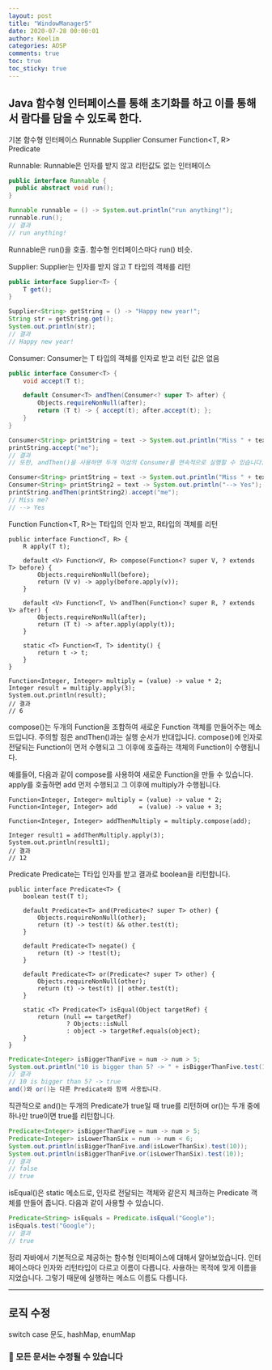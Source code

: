 ```yaml
---
layout: post
title: "WindowManager5"
date: 2020-07-28 00:00:01
author: Keelim
categories: AOSP
comments: true
toc: true
toc_sticky: true
---
```


## Java 함수형 인터페이스를 통해 초기화를 하고 이를 통해서 람다를 담을 수 있도록 한다.

기본 함수형 인터페이스
Runnable
Supplier
Consumer
Function<T, R>
Predicate

Runnable: Runnable은 인자를 받지 않고 리턴값도 없는 인터페이스

```java
public interface Runnable {
  public abstract void run();
}

Runnable runnable = () -> System.out.println("run anything!");
runnable.run();
// 결과
// run anything!
```

Runnable은 run()을 호출. 함수형 인터페이스마다 run() 비슷.

Supplier: Supplier<T>는 인자를 받지 않고 T 타입의 객체를 리턴

```java
public interface Supplier<T> {
    T get();
}
```

```java
Supplier<String> getString = () -> "Happy new year!";
String str = getString.get();
System.out.println(str);
// 결과
// Happy new year!
```

Consumer: Consumer<T>는 T 타입의 객체를 인자로 받고 리턴 값은 없음

```java
public interface Consumer<T> {
    void accept(T t);

    default Consumer<T> andThen(Consumer<? super T> after) {
        Objects.requireNonNull(after);
        return (T t) -> { accept(t); after.accept(t); };
    }
}

Consumer<String> printString = text -> System.out.println("Miss " + text + "?");
printString.accept("me");
// 결과
// 또한, andThen()을 사용하면 두개 이상의 Consumer를 연속적으로 실행할 수 있습니다.
```

```java
Consumer<String> printString = text -> System.out.println("Miss " + text + "?");
Consumer<String> printString2 = text -> System.out.println("--> Yes");
printString.andThen(printString2).accept("me");
// Miss me?
// --> Yes
```

Function Function<T, R>는 T타입의 인자 받고, R타입의 객체를 리턴

```
public interface Function<T, R> {
    R apply(T t);

    default <V> Function<V, R> compose(Function<? super V, ? extends T> before) {
        Objects.requireNonNull(before);
        return (V v) -> apply(before.apply(v));
    }

    default <V> Function<T, V> andThen(Function<? super R, ? extends V> after) {
        Objects.requireNonNull(after);
        return (T t) -> after.apply(apply(t));
    }

    static <T> Function<T, T> identity() {
        return t -> t;
    }
}

Function<Integer, Integer> multiply = (value) -> value * 2;
Integer result = multiply.apply(3);
System.out.println(result);
// 결과
// 6
```

compose()는 두개의 Function을 조합하여 새로운 Function 객체를 만들어주는 메소드입니다.
주의할 점은 andThen()과는 실행 순서가 반대입니다.
compose()에 인자로 전달되는 Function이 먼저 수행되고 그 이후에 호출하는 객체의 Function이 수행됩니다.

예를들어, 다음과 같이 compose를 사용하여 새로운 Function을 만들 수 있습니다. apply를 호출하면 add 먼저 수행되고 그 이후에 multiply가 수행됩니다.

```
Function<Integer, Integer> multiply = (value) -> value * 2;
Function<Integer, Integer> add      = (value) -> value + 3;

Function<Integer, Integer> addThenMultiply = multiply.compose(add);

Integer result1 = addThenMultiply.apply(3);
System.out.println(result1);
// 결과
// 12
```

Predicate Predicate<T>는 T타입 인자를 받고 결과로 boolean을 리턴합니다.

```
public interface Predicate<T> {
    boolean test(T t);

    default Predicate<T> and(Predicate<? super T> other) {
        Objects.requireNonNull(other);
        return (t) -> test(t) && other.test(t);
    }

    default Predicate<T> negate() {
        return (t) -> !test(t);
    }

    default Predicate<T> or(Predicate<? super T> other) {
        Objects.requireNonNull(other);
        return (t) -> test(t) || other.test(t);
    }

    static <T> Predicate<T> isEqual(Object targetRef) {
        return (null == targetRef)
                ? Objects::isNull
                : object -> targetRef.equals(object);
    }
}
```

```java
Predicate<Integer> isBiggerThanFive = num -> num > 5;
System.out.println("10 is bigger than 5? -> " + isBiggerThanFive.test(10));
// 결과
// 10 is bigger than 5? -> true
and()와 or()는 다른 Predicate와 함께 사용됩니다.
```

직관적으로 and()는 두개의 Predicate가 true일 때 true를 리턴하며 or()는 두개 중에 하나만 true이면 true를 리턴합니다.

```java
Predicate<Integer> isBiggerThanFive = num -> num > 5;
Predicate<Integer> isLowerThanSix = num -> num < 6;
System.out.println(isBiggerThanFive.and(isLowerThanSix).test(10));
System.out.println(isBiggerThanFive.or(isLowerThanSix).test(10));
// 결과
// false
// true
```

isEqual()은 static 메소드로, 인자로 전달되는 객체와 같은지 체크하는 Predicate 객체를 만들어 줍니다. 다음과 같이 사용할 수 있습니다.

```java
Predicate<String> isEquals = Predicate.isEqual("Google");
isEquals.test("Google");
// 결과
// true
```

정리
자바에서 기본적으로 제공하는 함수형 인터페이스에 대해서 알아보았습니다. 인터페이스마다 인자와 리턴타입이 다르고 이름이 다릅니다. 사용하는 목적에 맞게 이름을 지었습니다. 그렇기 때문에 실행하는 메소드 이름도 다릅니다.

---

## 로직 수정

switch case 문도, hashMap, enumMap

<script src="https://gist.github.com/keelim/2282e666f1a3b8fecdc03b74e5f6c59e.js"></script>

<script src="https://gist.github.com/keelim/e6a04c99c9002a91129127d0b993cfac.js"></script>

### 🧶 모든 문서는 수정될 수 있습니다
